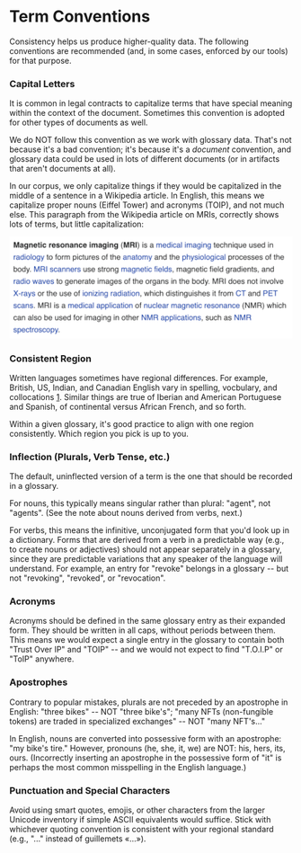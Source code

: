 # Term Conventions

Consistency helps us produce higher-quality data. The following conventions are recommended (and, in some cases, enforced by our tools) for that purpose.

### Capital Letters

It is common in legal contracts to capitalize terms that have special meaning within the context of the document. Sometimes this convention is adopted for other types of documents as well.

We do NOT follow this convention as we work with glossary data. That's not because it's a bad convention; it's because it's a *document* convention, and glossary data could be used in lots of different documents (or in artifacts that aren't documents at all).

In our corpus, we only capitalize things if they would be capitalized in the middle of a sentence in a Wikipedia article. In English, this means we capitalize proper nouns (Eiffel Tower) and acronyms (TOIP), and not much else. This paragraph from the Wikipedia article on MRIs, correctly shows lots of terms, but little capitalization:

![no extra caps](no-caps.png)

### Consistent Region

Written languages sometimes have regional differences. For example, British, US, Indian, and Canadian English vary in spelling, vocbulary, and collocations [1](https://www.britishcouncilfoundation.id/en/english/articles/british-and-american-english). Similar things are true of Iberian and American Portuguese and Spanish, of continental versus African French, and so forth.

Within a given glossary, it's good practice to align with one region consistently. Which region you pick is up to you.

### Inflection (Plurals, Verb Tense, etc.)

The default, uninflected version of a term is the one that should be recorded in a glossary.

For nouns, this typically means singular rather than plural: "agent", not "agents". (See the note about nouns derived from verbs, next.)

For verbs, this means the infinitive, unconjugated form that you'd look up in a dictionary. Forms that are derived from a verb in a predictable way (e.g., to create nouns or adjectives) should not appear separately in a glossary, since they are predictable variations that any speaker of the language will understand. For example, an entry for "revoke" belongs in a glossary -- but not "revoking", "revoked", or "revocation".

### Acronyms

Acronyms should be defined in the same glossary entry as their expanded form. They should be written in all caps, without periods between them. This means we would expect a single entry in the glossary to contain both "Trust Over IP" and "TOIP" -- and we would not expect to find "T.O.I.P" or "ToIP" anywhere.

### Apostrophes

Contrary to popular mistakes, plurals are not preceded by an apostrophe in English: "three bikes" -- NOT "three bike's"; "many NFTs (non-fungible tokens) are traded in specialized exchanges" -- NOT "many NFT's..."

In English, nouns are converted into possessive form with an apostrophe: "my bike's tire." However, pronouns (he, she, it, we) are NOT: his, hers, its, ours. (Incorrectly inserting an apostrophe in the possessive form of "it" is perhaps the most common misspelling in the English language.)

### Punctuation and Special Characters

Avoid using smart quotes, emojis, or other characters from the larger Unicode inventory if simple ASCII equivalents would suffice. Stick with whichever quoting convention is consistent with your regional standard (e.g., "..." instead of guillemets «...»).
